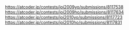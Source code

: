 https://atcoder.jp/contests/joi2009yo/submissions/8117538
https://atcoder.jp/contests/joi2009ho/submissions/8117634
https://atcoder.jp/contests/joi2010yo/submissions/8117723
https://atcoder.jp/contests/joi2010ho/submissions/8117831

